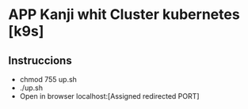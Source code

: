 # APP Kanji whit Cluster kubernetes [k9s]

## Instruccions
- chmod 755 up.sh
- ./up.sh
- Open in browser localhost:[Assigned redirected PORT]
